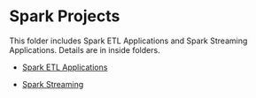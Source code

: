 # Spark Projects


This folder includes Spark ETL Applications and Spark Streaming Applications. Details are in inside folders. 

 - <a href="https://github.com/emrearan/spark_projects/tree/main/Spark%20ETL%20Applications" target="_blank">Spark ETL Applications</a>
 
 - <a href="https://github.com/emrearan/spark_projects/tree/main/Spark%20Streaming" target="_blank">Spark Streaming</a>

